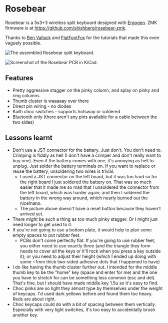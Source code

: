 # Rosebear

Rosebear is a 5x3+3 wireless split keyboard designed with [Ergogen](https://ergogen.xyz/). ZMK firmware is at https://github.com/shishberg/rosebear-zmk.

Thanks to [Ben Vallack](https://www.youtube.com/watch?v=M_VuXVErD6E) and [FlatFootFox](https://flatfootfox.com/ergogen-part5-kicad-firmware-assembly/) for the tutorials that made this even vaguely possible.

![The assembled Rosebear split keyboard.](https://github.com/shishberg/rosebear/assets/12688008/9735eabc-7018-48e4-b3d0-37bc83f5b572)

![Screenshot of the Rosebear PCB in KiCad.](https://github.com/shishberg/rosebear/assets/12688008/17c755e5-44c8-47f2-8217-febceaac0dab)

## Features
- Pretty aggressive stagger on the pinky column, and splay on pinky and ring columns
- Thumb cluster is waaaaay over there
- Direct pin wiring - no diodes
- Kailh choc switches - supports hotswap or soldered
- Bluetooth only (there aren't any pins available for a cable between the two sides)

## Lessons learnt
- Don't use a JST connector for the battery. Just don't. You don't need to. Crimping is fiddly as hell (I don't have a crimper and don't really want to buy one). Even if the battery comes with one, it's annoying as hell to unplug. Just solder the battery terminals on. If you want to replace or reuse the battery, unsoldering two wires is trivial.
  - I used a JST connector on the left board, but it was too hard so for the right board I just soldered the battery on. That was so much easier that it made me so mad that I unsoldered the connector from the left board, which was harder again; and then I soldered the battery in the wrong way around, which nearly burned out the nice!nano.
  - The picture above doesn't have a reset button because they haven't arrived yet.
- There _might_ be such a thing as too much pinky stagger. Or I might just need longer to get used to it.
- If you're not going to use a bottom plate, it would help to plan some empty spaces to put rubber feet.
  - PCBs don't come perfectly flat. If you're going to use rubber feet, you either need to use exactly three (and the triangle they form needs to cover all the keys or it'll rock when you press a key outside it); or you need to adjust their height (which I ended up doing with some ~1mm thick two-sided adhesive dots that I happened to have)
- I do like having the thumb cluster further out. I intended for the middle thumb key to be the "home" key (space and enter for me) and the one you have to stretch for can be something less common (esc and del). That's fine, but I should have made middle key 1.5u so it's easy to find.
- Choc pinks are so light they almost type by themselves under the weight of keycaps. I'd used dark yellows before and found them too heavy. Reds are about right.
- Choc keycaps could do with a bit of spacing between them vertically. Especially with very light switches, it's too easy to accidentally brush another key.
